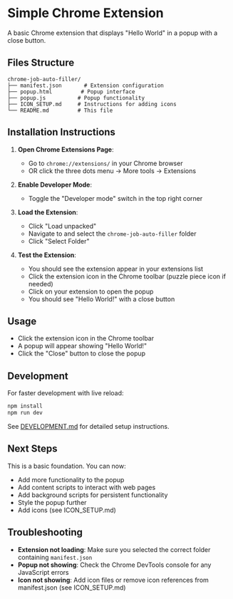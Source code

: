 # Simple Chrome Extension

A basic Chrome extension that displays "Hello World" in a popup with a close button.

## Files Structure
```
chrome-job-auto-filler/
├── manifest.json       # Extension configuration
├── popup.html         # Popup interface
├── popup.js          # Popup functionality
├── ICON_SETUP.md     # Instructions for adding icons
└── README.md         # This file
```

## Installation Instructions

1. **Open Chrome Extensions Page**:
   - Go to `chrome://extensions/` in your Chrome browser
   - OR click the three dots menu → More tools → Extensions

2. **Enable Developer Mode**:
   - Toggle the "Developer mode" switch in the top right corner

3. **Load the Extension**:
   - Click "Load unpacked"
   - Navigate to and select the `chrome-job-auto-filler` folder
   - Click "Select Folder"

4. **Test the Extension**:
   - You should see the extension appear in your extensions list
   - Click the extension icon in the Chrome toolbar (puzzle piece icon if needed)
   - Click on your extension to open the popup
   - You should see "Hello World!" with a close button

## Usage

- Click the extension icon in the Chrome toolbar
- A popup will appear showing "Hello World!"
- Click the "Close" button to close the popup

## Development

For faster development with live reload:
```bash
npm install
npm run dev
```
See [DEVELOPMENT.md](DEVELOPMENT.md) for detailed setup instructions.

## Next Steps

This is a basic foundation. You can now:
- Add more functionality to the popup
- Add content scripts to interact with web pages
- Add background scripts for persistent functionality
- Style the popup further
- Add icons (see ICON_SETUP.md)

## Troubleshooting

- **Extension not loading**: Make sure you selected the correct folder containing `manifest.json`
- **Popup not showing**: Check the Chrome DevTools console for any JavaScript errors
- **Icon not showing**: Add icon files or remove icon references from manifest.json (see ICON_SETUP.md)
